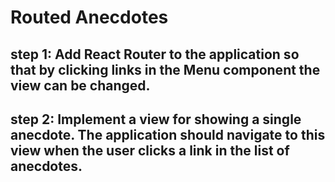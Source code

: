 # Routed Anecdotes
## step 1: Add React Router to the application so that by clicking links in the Menu component the view can be changed.

## step 2: Implement a view for showing a single anecdote. The application should navigate to this view when the user clicks a link in the list of anecdotes.